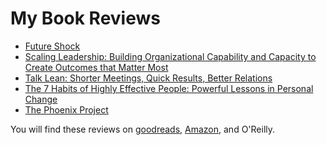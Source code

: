 # My Book Reviews

<!--book-reviews:begin-->
* [Future Shock](./future-shock/)
* [Scaling Leadership: Building Organizational Capability and Capacity to Create Outcomes that Matter Most](./scaling-leadership-building-organizational-capability-and-capacity-to-create-outcomes-that-matter-most/)
* [Talk Lean: Shorter Meetings, Quick Results, Better Relations](./talk-lean/)
* [The 7 Habits of Highly Effective People: Powerful Lessons in Personal Change](./the-7-habits-of-highly-effective-people/)
* [The Phoenix Project](./the-phoenix-project/)
<!--book-reviews:end-->

You will find these reviews on [goodreads](https://www.goodreads.com/iseric), [Amazon](https://www.amazon.com/gp/profile/amzn1.account.AGOXFYJH6BOLIZ5AUIQDU3T5G3KA), and O'Reilly.

